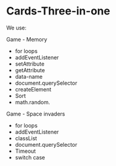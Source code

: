 # Cards-Three-in-one

We use:

Game - Memory
* for loops
* addEventListener
* setAttribute
* getAttribute
* data-name
* document.querySelector
* createElement
* Sort 
* math.random.



Game - Space invaders
* for loops
* addEventListener
* classList
* document.querySelector
* Timeout
* switch case

